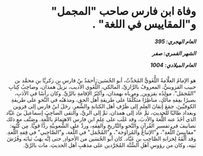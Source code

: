 <h1 dir="rtl">وفاة ابن فارس صاحب "المجمل" و"المقاييس في اللغة" .</h1>

<h5 dir="rtl">العام الهجري:  395

الشهر القمري: صفر

العام الميلادي: 1004</h5>

<p dir="rtl">هو الإمامُ العلَّامةُ اللُّغَويُّ المُحَدِّثُ، أبو الحُسَين: أحمَدُ بنُ فارسِ بنِ زكريَّا بنِ محمَّد بن حبيب القزوينيُّ، المعروفُ بالرَّازيِّ، المالكي، اللُّغَوي الأديب، نزيلُ همذان، وصاحِبُ كِتابِ "المُجمَل". مولِدُه بقزوين, ومرباه بهمذان، وأكثَرُ الإقامةِ بالرَّيِّ. وكان رأسًا في الأدَبِ، بصيرًا بفِقهِ مالكٍ، مناظِرًا متكَلِّمًا على طريقةِ أهل الحق، ومذهَبُه في النَّحوِ على طريقةِ الكوفيِّينَ، جمَعَ إتقانَ العِلمِ إلى ظَرْفِ أهل الكتابةِ والشِّعرِ. رحَلَ ابنُ فارس إلى قزوين وبغداد طالبًا للحديثِ، ثمَّ عاد إلى همذان، ثمَّ إلى الريِّ، والتقى الصاحِبَ إسماعيلَ بنَ عَبَّاد الذي أخَذَ عنه اللُّغةَ والأدبَ، وقد غَلَب على عِلمِ ابنِ فارس الاهتِمامُ باللُّغةِ. وصَنَّف مع ذلك تصانيفَ في تفسيرِ القُرآنِ والنَّحوِ والتَّاريخِ والفِقهِ، وردَّ على الشُّعوبيَّةِ ردًّا قويًّا. مِن كُتُبِه: "مقاييسُ اللُّغةِ"، و"الإتباعُ والمُزاوَجة"، و"المُجْمَل" في اللُّغة، و"الصَّاحِبي" في فِقهِ اللُّغةِ. وقد ألّفَهُ لِخزانةِ الصَّاحِبِ بنِ عَبَّاد. كان أبو الحُسَين من الأجوادِ, حتى إنَّه يهَبُ ثيابَه وفُرُشَ بَيتِه، وكان من رؤوسِ أهلِ السُّنَّة المُجَرَّدين على مذهَبِ أهل الحديثِ. مات بالرَّيِّ.</p></br>
